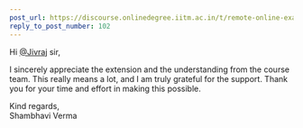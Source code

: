 ```yaml
---
post_url: https://discourse.onlinedegree.iitm.ac.in/t/remote-online-exam-tds-jan-2025/168832/103
reply_to_post_number: 102
---
```

Hi [@Jivraj](/u/jivraj) sir,

I sincerely appreciate the extension and the understanding from the course team. This really means a lot, and I am truly grateful for the support. Thank you for your time and effort in making this possible.

Kind regards,  
Shambhavi Verma
